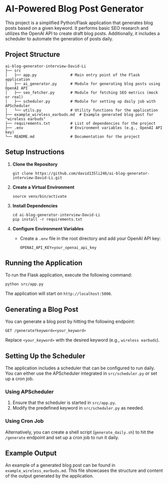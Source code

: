 # AI-Powered Blog Post Generator

This project is a simplified Python/Flask application that generates blog posts based on a given keyword. It performs basic SEO research and utilizes the OpenAI API to create draft blog posts. Additionally, it includes a scheduler to automate the generation of posts daily.

## Project Structure

```
ai-blog-generator-interview-David-Li
├── src
│   ├── app.py               # Main entry point of the Flask application
│   ├── ai_generator.py      # Module for generating blog posts using OpenAI API
│   ├── seo_fetcher.py       # Module for fetching SEO metrics (mock or real)
│   ├── scheduler.py         # Module for setting up daily job with APScheduler
│   └── utils.py             # Utility functions for the application
├── example_wireless_earbuds.md  # Example generated blog post for "wireless earbuds"
├── requirements.txt         # List of dependencies for the project
├── .env                     # Environment variables (e.g., OpenAI API key)
└── README.md                # Documentation for the project
```

## Setup Instructions

1. **Clone the Repository**
   ```
   git clone https://github.com/david135li246/ai-blog-generator-interview-David-Li.git
   ```

2. **Create a Virtual Environment**
   ```
   source venv/bin/activate
   ```

3. **Install Dependencies**
   ```
   cd ai-blog-generator-interview-David-Li
   pip install -r requirements.txt
   ```

4. **Configure Environment Variables**
   - Create a `.env` file in the root directory and add your OpenAI API key:
     ```
     OPENAI_API_KEY=your_openai_api_key
     ```

## Running the Application

To run the Flask application, execute the following command:
```
python src/app.py
```
The application will start on `http://localhost:5000`.

## Generating a Blog Post

You can generate a blog post by hitting the following endpoint:
```
GET /generate?keyword=<your_keyword>
```
Replace `<your_keyword>` with the desired keyword (e.g., `wireless earbuds`).

## Setting Up the Scheduler

The application includes a scheduler that can be configured to run daily. You can either use the APScheduler integrated in `src/scheduler.py` or set up a cron job.

### Using APScheduler

1. Ensure that the scheduler is started in `src/app.py`.
2. Modify the predefined keyword in `src/scheduler.py` as needed.

### Using Cron Job

Alternatively, you can create a shell script (`generate_daily.sh`) to hit the `/generate` endpoint and set up a cron job to run it daily.

## Example Output

An example of a generated blog post can be found in `example_wireless_earbuds.md`. This file showcases the structure and content of the output generated by the application.
